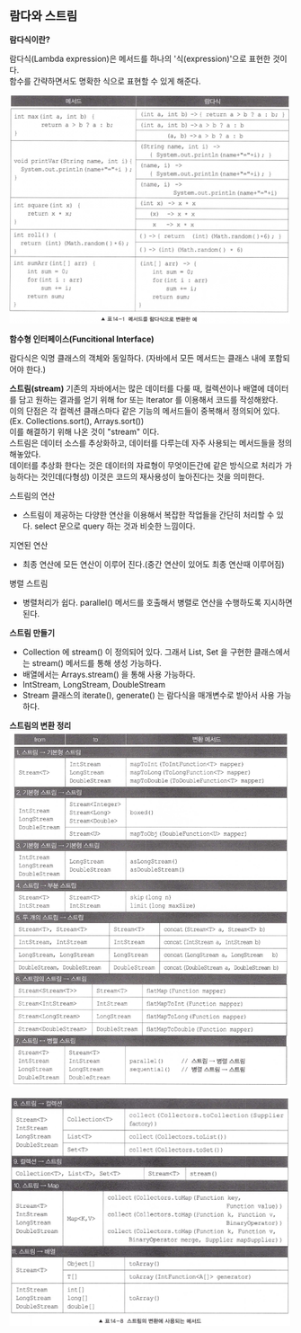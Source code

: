 ## 람다와 스트림

**람다식이란?**

람다식(Lambda expression)은 메서드를 하나의 '식(expression)'으로 표현한 것이다.</br>
함수를 간략하면서도 명확한 식으로 표현할 수 있게 해준다.

<img src="/src/me/study/lambda_stream/img/img-1.png" width="500px;">

**함수형 인터페이스(Funcitional Interface)**

람다식은 익명 클래스의 객체와 동일하다. (자바에서 모든 메서드는 클래스 내에 포함되어야 한다.)

**스트림(stream)**
기존의 자바에서는 많은 데이터를 다룰 때, 컬렉션이나 배열에 데이터를 담고 원하는 결과를 얻기 위해 for 또는 Iterator 를 이용해서 코드를 작성해왔다.</br>
이의 단점은 각 컬렉션 클래스마다 같은 기능의 메서드들이 중복해서 정의되어 있다. (Ex. Collections.sort(), Arrays.sort())</br>
이를 해결하기 위해 나온 것이 "stream" 이다.</br>
스트림은 데이터 소스를 추상화하고, 데이터를 다루는데 자주 사용되는 메서드들을 정의해놓았다.</br>
데이터를 추상화 한다는 것은 데이터의 자료형이 무엇이든간에 같은 방식으로 처리가 가능하다는 것인데(다형성) 이것은 코드의 재사용성이 높아진다는 것을 의미한다.

스트림의 연산

- 스트림이 제공하는 다양한 연산을 이용해서 복잡한 작업들을 간단히 처리할 수 있다.
  select 문으로 query 하는 것과 비슷한 느낌이다.

지연된 연산

- 최종 연산에 모든 연산이 이루어 진다.(중간 연산이 있어도 최종 연산때 이루어짐)

병렬 스트림

- 병렬처리가 쉽다. parallel() 메서드를 호출해서 병렬로 연산을 수행하도록 지시하면 된다.

**스트림 만들기**

- Collection 에 stream() 이 정의되어 있다. 그래서 List, Set 을 구현한 클래스에서는 stream() 메서드를 통해 생성 가능하다.
- 배열에서는 Arrays.stream() 을 통해 사용 가능하다.
- IntStream, LongStream, DoubleStream
- Stream 클래스의 iterate(), generate() 는 람다식을 매개변수로 받아서 사용 가능하다.

**스트림의 변환 정리**
<img src="/src/me/study/lambda_stream/img/img-2.png" width="500px;">

<img src="/src/me/study/lambda_stream/img/img-3.png" width="500px;">
